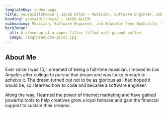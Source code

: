 ```yaml
---
templateKey: index-page
title: yousaiditchewie | Jacob Allen — Musician, Software Engineer, Educator from Nashville, TN
heading: yousaiditchewie | JACOB ALLEN
subheading: Musician, Software Engineer, and Educator from Nashville, TN.
heroImage:
  alt: A close-up of a paper filter filled with ground coffee
  image: /img/products-grid3.jpg
---
```


## About Me

Ever since I was 15, I dreamed of being a full-time musician. I moved to Los Angeles after college to pursue that dream and was lucky enough to acheive it. The dream turned out not to be as glorious as I had hoped it would be, so I learned how to code and became a software engineer.

Along the way, I learned the power of internet marketing and have gained powerful tools to help creatives grow a loyal fanbase and gain the financial support to sustain their dreams.

